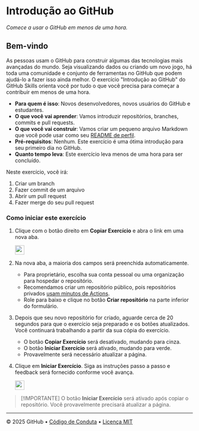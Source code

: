 # Introdução ao GitHub

_Comece a usar o GitHub em menos de uma hora._

## Bem-vindo

As pessoas usam o GitHub para construir algumas das tecnologias mais avançadas do mundo. Seja visualizando dados ou criando um novo jogo, há toda uma comunidade e conjunto de ferramentas no GitHub que podem ajudá-lo a fazer isso ainda melhor. O exercício "Introdução ao GitHub" do GitHub Skills orienta você por tudo o que você precisa para começar a contribuir em menos de uma hora.

- **Para quem é isso**: Novos desenvolvedores, novos usuários do GitHub e estudantes.
- **O que você vai aprender**: Vamos introduzir repositórios, branches, commits e pull requests.
- **O que você vai construir**: Vamos criar um pequeno arquivo Markdown que você pode usar como seu [README de perfil](https://docs.github.com/account-and-profile/setting-up-and-managing-your-github-profile/customizing-your-profile/managing-your-profile-readme).
- **Pré-requisitos**: Nenhum. Este exercício é uma ótima introdução para seu primeiro dia no GitHub.
- **Quanto tempo leva**: Este exercício leva menos de uma hora para ser concluído.

Neste exercício, você irá:

1. Criar um branch
2. Fazer commit de um arquivo
3. Abrir um pull request
4. Fazer merge do seu pull request

### Como iniciar este exercício

1. Clique com o botão direito em **Copiar Exercício** e abra o link em uma nova aba.

   <a id="copy-exercise" href="https://github.com/new?template_owner=skills&template_name=introduction-to-github&owner=%40me&name=skills-introduction-to-github&description=Exercise:+introducao-ao-github&visibility=public">
      <img src="https://img.shields.io/badge/📠_Copiar_Exercício-008000" height="25pt"/>
   </a>

2. Na nova aba, a maioria dos campos será preenchida automaticamente.
   - Para proprietário, escolha sua conta pessoal ou uma organização para hospedar o repositório.
   - Recomendamos criar um repositório público, pois repositórios privados [usam minutos de Actions](https://docs.github.com/en/billing/managing-billing-for-github-actions/about-billing-for-github-actions).
   - Role para baixo e clique no botão **Criar repositório** na parte inferior do formulário.

3. Depois que seu novo repositório for criado, aguarde cerca de 20 segundos para que o exercício seja preparado e os botões atualizados. Você continuará trabalhando a partir da sua cópia do exercício.
   - O botão **Copiar Exercício** será desativado, mudando para cinza.
   - O botão **Iniciar Exercício** será ativado, mudando para verde.
   - Provavelmente será necessário atualizar a página.

4. Clique em **Iniciar Exercício**. Siga as instruções passo a passo e feedback será fornecido conforme você avança.

   <a id="start-exercise">
      <img src="https://img.shields.io/badge/🚀_Iniciar_Exercício-AAA" height="25pt"/>
   </a>

> [!IMPORTANTE]
> O botão **Iniciar Exercício** será ativado após copiar o repositório. Você provavelmente precisará atualizar a página.

---

&copy; 2025 GitHub &bull; [Código de Conduta](https://www.contributor-covenant.org/version/2/1/code_of_conduct/code_of_conduct.md) &bull; [Licença MIT](https://gh.io/mit)